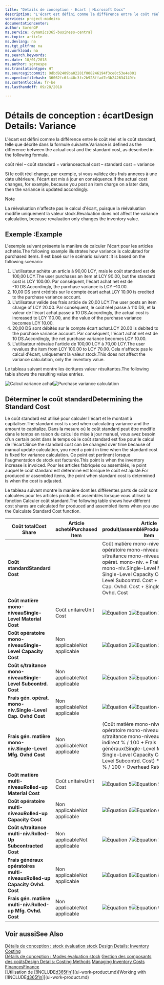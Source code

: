 ```yaml
---
title: "Détails de conception - Ecart | Microsoft Docs"
description: "L'écart est défini comme la différence entre le coût réel et le coût standard, telle que décrite dans la formule suivante."
services: project-madeira
documentationcenter: 
author: SorenGP
ms.service: dynamics365-business-central
ms.topic: article
ms.devlang: na
ms.tgt_pltfrm: na
ms.workload: na
ms.search.keywords: 
ms.date: 10/01/2018
ms.author: sgroespe
ms.translationtype: HT
ms.sourcegitcommit: 9dbd92409ba02281f008246194f3ce0c53e4e001
ms.openlocfilehash: 36062fc6fa40c3fc2b928ffad7e3b242634149fc
ms.contentlocale: fr-be
ms.lasthandoff: 09/28/2018

---
```

# <a name="design-details-variance"></a><span data-ttu-id="263bb-103">Détails de conception : écart</span><span class="sxs-lookup"><span data-stu-id="263bb-103">Design Details: Variance</span></span>
<span data-ttu-id="263bb-104">L'écart est défini comme la différence entre le coût réel et le coût standard, telle que décrite dans la formule suivante.</span><span class="sxs-lookup"><span data-stu-id="263bb-104">Variance is defined as the difference between the actual cost and the standard cost, as described in the following formula.</span></span>  

 <span data-ttu-id="263bb-105">coût réel – coût standard = variance</span><span class="sxs-lookup"><span data-stu-id="263bb-105">actual cost – standard cost = variance</span></span>  

 <span data-ttu-id="263bb-106">Si le coût réel change, par exemple, si vous validez des frais annexes à une date ultérieure, l'écart est mis à jour en conséquence.</span><span class="sxs-lookup"><span data-stu-id="263bb-106">If the actual cost changes, for example, because you post an item charge on a later date, then the variance is updated accordingly.</span></span>  

> [!NOTE]  
>  <span data-ttu-id="263bb-107">La réévaluation n'affecte pas le calcul d'écart, puisque la réévaluation modifie uniquement la valeur stock.</span><span class="sxs-lookup"><span data-stu-id="263bb-107">Revaluation does not affect the variance calculation, because revaluation only changes the inventory value.</span></span>  

## <a name="example"></a><span data-ttu-id="263bb-108">Exemple :</span><span class="sxs-lookup"><span data-stu-id="263bb-108">Example</span></span>  
 <span data-ttu-id="263bb-109">L'exemple suivant présente la manière de calculer l'écart pour les articles achetés.</span><span class="sxs-lookup"><span data-stu-id="263bb-109">The following example illustrates how variance is calculated for purchased items.</span></span> <span data-ttu-id="263bb-110">Il est basé sur le scénario suivant :</span><span class="sxs-lookup"><span data-stu-id="263bb-110">It is based on the following scenario:</span></span>  

1.  <span data-ttu-id="263bb-111">L'utilisateur achète un article à 90,00 LCY, mais le coût standard est de 100,00 LCY.</span><span class="sxs-lookup"><span data-stu-id="263bb-111">The user purchases an item at LCY 90.00, but the standard cost is LCY 100.00.</span></span> <span data-ttu-id="263bb-112">Par conséquent, l'écart achat net est de -10 DS.</span><span class="sxs-lookup"><span data-stu-id="263bb-112">Accordingly, the purchase variance is LCY –10.00.</span></span>  
2.  <span data-ttu-id="263bb-113">10,00 DS sont crédités sur le compte écart achat.</span><span class="sxs-lookup"><span data-stu-id="263bb-113">LCY 10.00 is credited to the purchase variance account.</span></span>  
3.  <span data-ttu-id="263bb-114">L'utilisateur valide des frais article de 20,00 LCY.</span><span class="sxs-lookup"><span data-stu-id="263bb-114">The user posts an item charge of LCY 20.00.</span></span> <span data-ttu-id="263bb-115">Par conséquent, le coût réel passe à 110 DS, et la valeur de l'écart achat passe à 10 DS.</span><span class="sxs-lookup"><span data-stu-id="263bb-115">Accordingly, the actual cost is increased to LCY 110.00, and the value of the purchase variance becomes LCY 10.00.</span></span>  
4.  <span data-ttu-id="263bb-116">20,00 DS sont débités sur le compte écart achat.</span><span class="sxs-lookup"><span data-stu-id="263bb-116">LCY 20.00 is debited to the purchase variance account.</span></span> <span data-ttu-id="263bb-117">Par conséquent, l'écart achat net est de 10 DS.</span><span class="sxs-lookup"><span data-stu-id="263bb-117">Accordingly, the net purchase variance becomes LCY 10.00.</span></span>  
5.  <span data-ttu-id="263bb-118">L'utilisateur réévalue l'article de 100,00 LCY à 70,00 LCY.</span><span class="sxs-lookup"><span data-stu-id="263bb-118">The user revalues the item from LCY 100.00 to LCY 70.00.</span></span> <span data-ttu-id="263bb-119">Cela n'affecte pas le calcul d'écart, uniquement la valeur stock.</span><span class="sxs-lookup"><span data-stu-id="263bb-119">This does not affect the variance calculation, only the inventory value.</span></span>  

 <span data-ttu-id="263bb-120">Le tableau suivant montre les écritures valeur résultantes.</span><span class="sxs-lookup"><span data-stu-id="263bb-120">The following table shows the resulting value entries.</span></span>  

 <span data-ttu-id="263bb-121">![Calcul variance achat](media/design_details_inventory_costing_11_purchase_variance.png "Calcul variance achat")</span><span class="sxs-lookup"><span data-stu-id="263bb-121">![Purchase variance calculation](media/design_details_inventory_costing_11_purchase_variance.png "Purchase variance calculation")</span></span>  

## <a name="determining-the-standard-cost"></a><span data-ttu-id="263bb-122">Déterminer le coût standard</span><span class="sxs-lookup"><span data-stu-id="263bb-122">Determining the Standard Cost</span></span>  
 <span data-ttu-id="263bb-123">Le coût standard est utilisé pour calculer l'écart et le montant à capitaliser.</span><span class="sxs-lookup"><span data-stu-id="263bb-123">The standard cost is used when calculating variance and the amount to capitalize.</span></span> <span data-ttu-id="263bb-124">Dans la mesure où le coût standard peut être modifié dans le temps en raison du calcul de mise à jour manuel, vous avez besoin d'un certain point dans le temps où le coût standard est fixe pour le calcul de l'écart.</span><span class="sxs-lookup"><span data-stu-id="263bb-124">Since the standard cost can be changed over time because of manual update calculation, you need a point in time when the standard cost is fixed for variance calculation.</span></span> <span data-ttu-id="263bb-125">Ce point est pertinent lorsque l'augmentation de stock est facturée.</span><span class="sxs-lookup"><span data-stu-id="263bb-125">This point is when the inventory increase is invoiced.</span></span> <span data-ttu-id="263bb-126">Pour les articles fabriqués ou assemblés, le point auquel le coût standard est déterminé est lorsque le coût est ajusté.</span><span class="sxs-lookup"><span data-stu-id="263bb-126">For produced or assembled items, the point when standard cost is determined is when the cost is adjusted.</span></span>  

 <span data-ttu-id="263bb-127">Le tableau suivant montre la manière dont les différentes parts de coût sont calculées pour les articles produits et assemblés lorsque vous utilisez la fonction Calculer coût standard.</span><span class="sxs-lookup"><span data-stu-id="263bb-127">The following table shows how different cost shares are calculated for produced and assembled items when you use the Calculate Standard Cost function.</span></span>  

|<span data-ttu-id="263bb-128">Coût total</span><span class="sxs-lookup"><span data-stu-id="263bb-128">Cost Share</span></span>|<span data-ttu-id="263bb-129">Article acheté</span><span class="sxs-lookup"><span data-stu-id="263bb-129">Purchased Item</span></span>|<span data-ttu-id="263bb-130">Article produit/assemblé</span><span class="sxs-lookup"><span data-stu-id="263bb-130">Produced/Assembled Item</span></span>|  
|----------------|--------------------|------------------------------|  
|<span data-ttu-id="263bb-131">**Coût standard**</span><span class="sxs-lookup"><span data-stu-id="263bb-131">**Standard Cost**</span></span>||<span data-ttu-id="263bb-132">Coût matière mono-niveau + Coût opératoire mono-niveau + Coût s/traitance mono-niveau + Frais gén. opérat. mono-niv. + Frais gén. matière mono-niv.</span><span class="sxs-lookup"><span data-stu-id="263bb-132">Single-Level Material Cost + Single-Level Capacity Cost + Single-Level Subcontrd. Cost + Single-Level Cap. Ovhd. Cost + Single-Level Mfg. Ovhd. Cost</span></span>|  
|<span data-ttu-id="263bb-133">**Coût matière mono-niveau**</span><span class="sxs-lookup"><span data-stu-id="263bb-133">**Single-Level Material Cost**</span></span>|<span data-ttu-id="263bb-134">Coût unitaire</span><span class="sxs-lookup"><span data-stu-id="263bb-134">Unit Cost</span></span>|<span data-ttu-id="263bb-135">![Équation 1](media/design_details_inventory_costing_11_equation_1.png "Équation 1")</span><span class="sxs-lookup"><span data-stu-id="263bb-135">![Equation 1](media/design_details_inventory_costing_11_equation_1.png "Equation 1")</span></span>|  
|<span data-ttu-id="263bb-136">**Coût opératoire mono-niveau**</span><span class="sxs-lookup"><span data-stu-id="263bb-136">**Single-Level Capacity Cost**</span></span>|<span data-ttu-id="263bb-137">Non applicable</span><span class="sxs-lookup"><span data-stu-id="263bb-137">Not applicable</span></span>|<span data-ttu-id="263bb-138">![Équation 2](media/design_details_inventory_costing_11_equation_2.png "Équation 2")</span><span class="sxs-lookup"><span data-stu-id="263bb-138">![Equation 2](media/design_details_inventory_costing_11_equation_2.png "Equation 2")</span></span>|  
|<span data-ttu-id="263bb-139">**Coût s/traitance mono-niveau**</span><span class="sxs-lookup"><span data-stu-id="263bb-139">**Single-Level Subcontrd. Cost**</span></span>|<span data-ttu-id="263bb-140">Non applicable</span><span class="sxs-lookup"><span data-stu-id="263bb-140">Not applicable</span></span>|<span data-ttu-id="263bb-141">![Équation 3](media/design_details_inventory_costing_11_equation_3.png "Équation 3")</span><span class="sxs-lookup"><span data-stu-id="263bb-141">![Equation 3](media/design_details_inventory_costing_11_equation_3.png "Equation 3")</span></span>|  
|<span data-ttu-id="263bb-142">**Frais gén. opérat. mono-niv.**</span><span class="sxs-lookup"><span data-stu-id="263bb-142">**Single-Level Cap. Ovhd Cost**</span></span>|<span data-ttu-id="263bb-143">Non applicable</span><span class="sxs-lookup"><span data-stu-id="263bb-143">Not applicable</span></span>|<span data-ttu-id="263bb-144">![Équation 4](media/design_details_inventory_costing_11_equation_4.png "Équation 4")</span><span class="sxs-lookup"><span data-stu-id="263bb-144">![Equation 4](media/design_details_inventory_costing_11_equation_4.png "Equation 4")</span></span>|  
|<span data-ttu-id="263bb-145">**Frais gén. matière mono-niv.**</span><span class="sxs-lookup"><span data-stu-id="263bb-145">**Single-Level Mfg. Ovhd Cost**</span></span>|<span data-ttu-id="263bb-146">Non applicable</span><span class="sxs-lookup"><span data-stu-id="263bb-146">Not applicable</span></span>|<span data-ttu-id="263bb-147">(Coût matière mono-niveau + Coût opératoire mono-niveau + Coût s/traitance mono-niveau) \* Coût indirect % / 100 + Frais généraux</span><span class="sxs-lookup"><span data-stu-id="263bb-147">(Single-Level Material Cost + Single-Level Capacity Cost + Single-Level Subcontrd. Cost) \* Indirect Cost % / 100 + Overhead Rate</span></span>|  
|<span data-ttu-id="263bb-148">**Coût matière multi-niveau**</span><span class="sxs-lookup"><span data-stu-id="263bb-148">**Rolled-up Material Cost**</span></span>|<span data-ttu-id="263bb-149">Coût unitaire</span><span class="sxs-lookup"><span data-stu-id="263bb-149">Unit Cost</span></span>|<span data-ttu-id="263bb-150">![Équation 5](media/design_details_inventory_costing_11_equation_5.png "Équation 5")</span><span class="sxs-lookup"><span data-stu-id="263bb-150">![Equation 5](media/design_details_inventory_costing_11_equation_5.png "Equation 5")</span></span>|  
|<span data-ttu-id="263bb-151">**Coût opératoire multi-niveau**</span><span class="sxs-lookup"><span data-stu-id="263bb-151">**Rolled-up Capacity Cost**</span></span>|<span data-ttu-id="263bb-152">Non applicable</span><span class="sxs-lookup"><span data-stu-id="263bb-152">Not applicable</span></span>|<span data-ttu-id="263bb-153">![Équation 6](media/design_details_inventory_costing_11_equation_6.png "Équation 6")</span><span class="sxs-lookup"><span data-stu-id="263bb-153">![Equation 6](media/design_details_inventory_costing_11_equation_6.png "Equation 6")</span></span>|  
|<span data-ttu-id="263bb-154">**Coût s/traitance multi-niv.**</span><span class="sxs-lookup"><span data-stu-id="263bb-154">**Rolled-Up Subcontracted Cost**</span></span>|<span data-ttu-id="263bb-155">Non applicable</span><span class="sxs-lookup"><span data-stu-id="263bb-155">Not applicable</span></span>|<span data-ttu-id="263bb-156">![Équation 7](media/design_details_inventory_costing_11_equation_7.png "Équation 7")</span><span class="sxs-lookup"><span data-stu-id="263bb-156">![Equation 7](media/design_details_inventory_costing_11_equation_7.png "Equation 7")</span></span>|  
|<span data-ttu-id="263bb-157">**Frais généraux opératoires multi-niveaux**</span><span class="sxs-lookup"><span data-stu-id="263bb-157">**Rolled-up Capacity Ovhd. Cost**</span></span>|<span data-ttu-id="263bb-158">Non applicable</span><span class="sxs-lookup"><span data-stu-id="263bb-158">Not applicable</span></span>|<span data-ttu-id="263bb-159">![Équation 8](media/design_details_inventory_costing_11_equation_8.png "Équation 8")</span><span class="sxs-lookup"><span data-stu-id="263bb-159">![Equation 8](media/design_details_inventory_costing_11_equation_8.png "Equation 8")</span></span>|  
|<span data-ttu-id="263bb-160">**Frais gén. matière multi-niv.**</span><span class="sxs-lookup"><span data-stu-id="263bb-160">**Rolled-up Mfg. Ovhd. Cost**</span></span>|<span data-ttu-id="263bb-161">Non applicable</span><span class="sxs-lookup"><span data-stu-id="263bb-161">Not applicable</span></span>|<span data-ttu-id="263bb-162">![Équation 9](media/design_details_inventory_costing_11_equation_9.png "Équation 9")</span><span class="sxs-lookup"><span data-stu-id="263bb-162">![Equation 9](media/design_details_inventory_costing_11_equation_9.png "Equation 9")</span></span>|  

## <a name="see-also"></a><span data-ttu-id="263bb-163">Voir aussi</span><span class="sxs-lookup"><span data-stu-id="263bb-163">See Also</span></span>  
 <span data-ttu-id="263bb-164">[Détails de conception : stock évaluation stock](design-details-inventory-costing.md) </span><span class="sxs-lookup"><span data-stu-id="263bb-164">[Design Details: Inventory Costing](design-details-inventory-costing.md) </span></span>  
 <span data-ttu-id="263bb-165">[Détails de conception : Modes évaluation stock](design-details-costing-methods.md) [Gestion des composants des coûts](finance-manage-inventory-costs.md)</span><span class="sxs-lookup"><span data-stu-id="263bb-165">[Design Details: Costing Methods](design-details-costing-methods.md) [Managing Inventory Costs](finance-manage-inventory-costs.md)</span></span>  
 [<span data-ttu-id="263bb-166">Finances</span><span class="sxs-lookup"><span data-stu-id="263bb-166">Finance</span></span>](finance.md)  
 <span data-ttu-id="263bb-167">[Utilisation de [!INCLUDE[d365fin](includes/d365fin_md.md)]](ui-work-product.md)</span><span class="sxs-lookup"><span data-stu-id="263bb-167">[Working with [!INCLUDE[d365fin](includes/d365fin_md.md)]](ui-work-product.md)</span></span>

